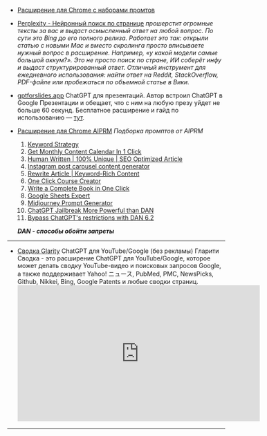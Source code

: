 - [Расширение для Chrome с наборами промтов](https://chatonai.org/)

- [Perplexity - Нейронный поиск по странице](https://chrome.google.com/webstore/detail/perplexity-ask-ai/hlgbcneanomplepojfcnclggenpcoldo)
	*прошерстит огромные тексты за вас и выдаст осмысленный ответ на любой вопрос. По сути это Bing до его полного релиза.
	Работает это так: открыли статью с новыми Mac и вместо скролинга просто вписываете нужный вопрос в расширение. Например, «у какой модели самые большой аккум?». Это не просто поиск по стране, ИИ соберёт инфу и выдаст структурированный ответ.
	Отличный инструмент для ежедневного использования: найти ответ на Reddit, StackOverflow, PDF-файле или пробежаться по объемной статье в Вики.*	

- [gptforslides.app](https://www.gptforslides.app/)
	ChatGPT для презентаций. Автор встроил ChatGPT в Google Презентации и обещает, что с ним на любую презу уйдет не больше 60 секунд. 
	Бесплатное расширение и гайд по использованию — [тут](https://www.gptforslides.app/).

- [Расширение для Chrome AIPRM](https://chrome.google.com/webstore/detail/aiprm-for-chatgpt/ojnbohmppadfgpejeebfnmnknjdlckgj)
	_Подборка промптов от AIPRM_
	1. [Keyword Strategy](https://app.aiprm.com/prompts/1000102)
	2. [Get Monthly Content Calendar In 1 Click](https://app.aiprm.com/prompts/1784450454512730112)
	3. [Human Written | 100% Unique | SEO Optimized Article](https://app.aiprm.com/prompts/1784224785543462912)
	4. [Instagram post carousel content generator](https://app.aiprm.com/prompts/1782812822783385600)
	5. [Rewrite Article | Keyword-Rich Content](https://app.aiprm.com/prompts/1785532787483480064)
	6. [One Click Course Creator](https://app.aiprm.com/prompts/1786373398000300032)
	7. [Write a Complete Book in One Click](https://app.aiprm.com/prompts/1783814696437276672)
	8. [Google Sheets Expert](https://app.aiprm.com/prompts/1798870617991417856)
	9. [Midjourney Prompt Generator](https://app.aiprm.com/prompts/1783928876351885312)
	10. [ChatGPT Jailbreak More Powerful than DAN](https://app.aiprm.com/prompts/1796267657000120320)
	11. [Bypass ChatGPT's restrictions with DAN 6.2](https://app.aiprm.com/prompts/1793819198917701632)
	
	***DAN - способы обойти запреты***

---

- [Сводка Glarity](https://glarity.app/ru)
	ChatGPT для YouTube/Google (без рекламы)
	Гларити Сводка - это расширение ChatGPT для YouTube/Google, которое может делать сводку YouTube-видео и поисковых запросов Google, а также поддерживает Yahoo! ニュース, PubMed, PMC, NewsPicks, Github, Nikkei, Bing, Google Patents и любые сводки страниц.
	<iframe width="560" height="315" src="https://www.youtube.com/embed/jmQ93jz85Lg" title="YouTube video player" frameborder="0" allow="accelerometer; autoplay; clipboard-write; encrypted-media; gyroscope; picture-in-picture; web-share" allowfullscreen></iframe>
	

---


